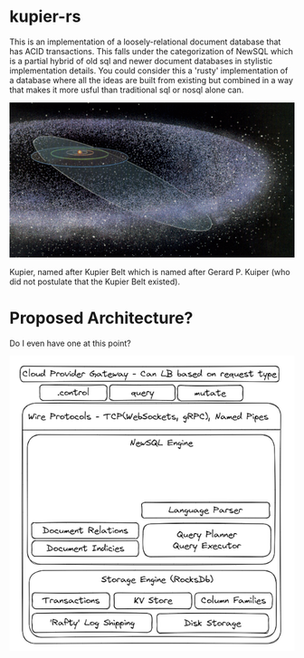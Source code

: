 # kupier-rs

This is an implementation of a loosely-relational document database that has ACID transactions. This falls under the categorization of NewSQL which is a partial hybrid of old sql and newer document databases in stylistic implementation details. You could consider this a 'rusty' implementation of a database where all the ideas are built from existing but combined in a way that makes it more usful than traditional sql or nosql alone can.

![](./docs/assets/kupier_belt.gif)

Kupier, named after Kupier Belt which is named after Gerard P. Kuiper (who did not postulate that the Kupier Belt existed). 

# Proposed Architecture?
Do I even have one at this point?

![](./docs/assets/architecture.png)